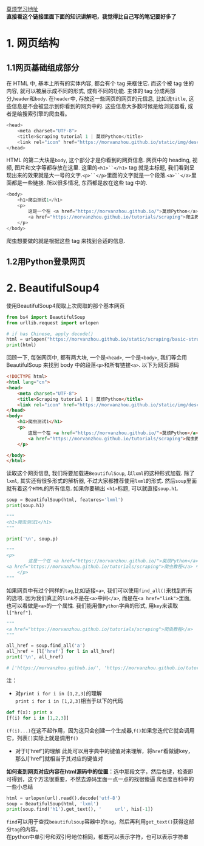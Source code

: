 [莫烦学习地址](https://morvanzhou.github.io/tutorials/data-manipulation/scraping/1-01-understand-website/)  
**直接看这个链接里面下面的知识讲解吧，我觉得比自己写的笔记要好多了**
# 1. 网页结构
## 1.1网页基础组成部分
在 HTML 中, 基本上所有的实体内容, 都会有个 tag 来框住它. 而这个被 tag 住的内容, 就可以被展示成不同的形式, 或有不同的功能. 主体的 tag 分成两部分,`header`和`body`. 在`header`中, 存放这一些网页的网页的元信息, 比如说`title`, 这些信息是不会被显示到你看到的网页中的. 这些信息大多数时候是给浏览器看, 或者是给搜索引擎的爬虫看。
```python
<head>
	<meta charset="UTF-8">
	<title>Scraping tutorial 1 | 莫烦Python</title>
	<link rel="icon" href="https://morvanzhou.github.io/static/img/description/tab_icon.png">
</head>
```
HTML 的第二大块是`body`, 这个部分才是你看到的网页信息. 网页中的 heading, 视频, 图片和文字等都存放在这里. 这里的`<h1>``</h1>` tag 就是主标题, 我们看到呈现出来的效果就是大一号的文字.`<p>``</p>`里面的文字就是一个段落.`<a>``</a>`里面都是一些链接. 所以很多情况, 东西都是放在这些 tag 中的.
```python
<body>
    <h1>爬虫测试1</h1>
    <p>
        这是一个在 <a href="https://morvanzhou.github.io/">莫烦Python</a>
        <a href="https://morvanzhou.github.io/tutorials/scraping">爬虫教程</a> 中的简单测试.
    </p>
</body>
```
爬虫想要做的就是根据这些 tag 来找到合适的信息.

## 1.2用Python登录网页

# 2. BeautifulSoup4
使用BeautifulSoup4爬取上次爬取的那个基本网页
```python
from bs4 import BeautifulSoup
from urllib.request import urlopen

# if has Chinese, apply decode()
html = urlopen("https://morvanzhou.github.io/static/scraping/basic-structure.html").read().decode('utf-8')
print(html)
```
回顾一下, 每张网页中, 都有两大块, 一个是`<head>`, 一个是`<body>`, 我们等会用 BeautifulSoup 来找到 body 中的段落`<p>`和所有链接`<a>`.
以下为网页源码
```html
<!DOCTYPE html>
<html lang="cn">
<head>
	<meta charset="UTF-8">
	<title>Scraping tutorial 1 | 莫烦Python</title>
	<link rel="icon" href="https://morvanzhou.github.io/static/img/description/tab_icon.png">
</head>
<body>
	<h1>爬虫测试1</h1>
	<p>
		这是一个在 <a href="https://morvanzhou.github.io/">莫烦Python</a>
		<a href="https://morvanzhou.github.io/tutorials/scraping">爬虫教程</a> 中的简单测试.
	</p>

</body>
</html>
```
读取这个网页信息, 我们将要加载进`BeautifulSoup`, 以`lxml`的这种形式加载. 除了`lxml`, 其实还有很多形式的解析器, 不过大家都推荐使用`lxml`的形式. 然后`soup`里面就有着这个`HTML`的所有信息. 如果你要输出 `<h1>`标题, 可以就直接`soup.h1`.
```python
soup = BeautifulSoup(html, features='lxml')
print(soup.h1)

"""
<h1>爬虫测试1</h1>
"""

print('\n', soup.p)

"""
<p>
		这是一个在 <a href="https://morvanzhou.github.io/">莫烦Python</a>
<a href="https://morvanzhou.github.io/tutorials/scraping">爬虫教程</a> 中的简单测试.
	</p>
"""
```
如果网页中有过个同样的`tag`,比如链接`<a>`, 我们可以使用`find_all()`来找到所有的选项. 因为我们真正的`link`不是在`<a>`中间`</a>`, 而是在`<a href="link">`里面, 也可以看做是`<a>`的一个属性. 我们能用像`Python`字典的形式, 用`key`来读取`l["href"]`.
```python
"""
<a href="https://morvanzhou.github.io/tutorials/scraping">爬虫教程</a>
"""

all_href = soup.find_all('a')
all_href = [l['href'] for l in all_href]
print('\n', all_href)

# ['https://morvanzhou.github.io/', 'https://morvanzhou.github.io/tutorials/scraping']
```
注：
* 对`print i for i in [1,2,3]`的理解  
`print i for i in [1,2,3]`相当于以下的代码
```python
def f(x): print x
[f(i) for i in [1,2,3]]
```
`(f(i)...)`在这不起作用，因为这只会创建一个生成器,`f()`如果您迭代它就会调用它，列表`[]`实际上就是调用`f()`
* 对于l['href']的理解
此处可以用字典中的键值对来理解，将`href`看做键key，那么l['href']就相当于其对应的键值对

**如何查到网页对应内容在html源码中的位置**：选中那段文字，然后右键，检查即可得到，这个方法很重要，不然去源码里面一点一点的找很傻逼
爬百度百科中的一些小总结
```python
html = urlopen(url).read().decode('utf-8')
soup = BeautifulSoup(html, 'lxml')
print(soup.find('h1').get_text(), '     url', his[-1])
```
`find`可以用于查找`beautifulsoup`容器中的`tag`，然后再利用`get_text()`获得这部分`tag`的内容。  
在python中单引号和双引号地位相同，都既可以表示字符，也可以表示字符串